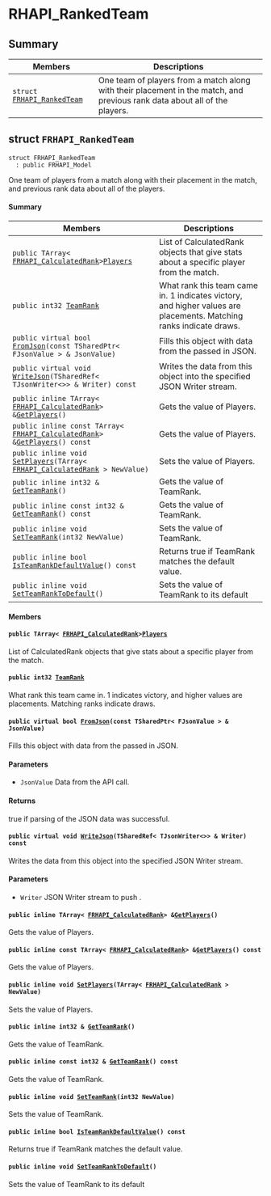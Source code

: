 # RHAPI_RankedTeam <a id="group__RHAPI__RankedTeam"></a>

## Summary

 Members                        | Descriptions                                
--------------------------------|---------------------------------------------
`struct `[`FRHAPI_RankedTeam`](#structFRHAPI__RankedTeam) | One team of players from a match along with their placement in the match, and previous rank data about all of the players.

## struct `FRHAPI_RankedTeam` <a id="structFRHAPI__RankedTeam"></a>

```
struct FRHAPI_RankedTeam
  : public FRHAPI_Model
```

One team of players from a match along with their placement in the match, and previous rank data about all of the players.

#### Summary

 Members                        | Descriptions                                
--------------------------------|---------------------------------------------
`public TArray< `[`FRHAPI_CalculatedRank`](RHAPI_CalculatedRank.md#structFRHAPI__CalculatedRank)` > `[`Players`](#structFRHAPI__RankedTeam_1ab1dfafc29c7642f9c16484f0cdb9908b) | List of CalculatedRank objects that give stats about a specific player from the match.
`public int32 `[`TeamRank`](#structFRHAPI__RankedTeam_1a350d4eb07e1820adb0dc652d69bcacb3) | What rank this team came in. 1 indicates victory, and higher values are placements. Matching ranks indicate draws.
`public virtual bool `[`FromJson`](#structFRHAPI__RankedTeam_1a29e61f5ed78662d7bceedff35b4bff20)`(const TSharedPtr< FJsonValue > & JsonValue)` | Fills this object with data from the passed in JSON.
`public virtual void `[`WriteJson`](#structFRHAPI__RankedTeam_1aca0fb8d52b8f9c3e394cd117acb1416d)`(TSharedRef< TJsonWriter<>> & Writer) const` | Writes the data from this object into the specified JSON Writer stream.
`public inline TArray< `[`FRHAPI_CalculatedRank`](RHAPI_CalculatedRank.md#structFRHAPI__CalculatedRank)` > & `[`GetPlayers`](#structFRHAPI__RankedTeam_1af380e38877a7b061956b8423e6d654df)`()` | Gets the value of Players.
`public inline const TArray< `[`FRHAPI_CalculatedRank`](RHAPI_CalculatedRank.md#structFRHAPI__CalculatedRank)` > & `[`GetPlayers`](#structFRHAPI__RankedTeam_1a2e5020da54589aa3261af2228ce25ab2)`() const` | Gets the value of Players.
`public inline void `[`SetPlayers`](#structFRHAPI__RankedTeam_1a777fadc8f0488107e1c6ebc9bedf76f9)`(TArray< `[`FRHAPI_CalculatedRank`](RHAPI_CalculatedRank.md#structFRHAPI__CalculatedRank)` > NewValue)` | Sets the value of Players.
`public inline int32 & `[`GetTeamRank`](#structFRHAPI__RankedTeam_1a9167779bb3d07bfeae3efcb5fdaa18c2)`()` | Gets the value of TeamRank.
`public inline const int32 & `[`GetTeamRank`](#structFRHAPI__RankedTeam_1a41689a1d50658e4bc0c8606e7bf665ca)`() const` | Gets the value of TeamRank.
`public inline void `[`SetTeamRank`](#structFRHAPI__RankedTeam_1ab5adf42553fbc371930ea8a2bcc10618)`(int32 NewValue)` | Sets the value of TeamRank.
`public inline bool `[`IsTeamRankDefaultValue`](#structFRHAPI__RankedTeam_1a81c6e9168a4af88040ede0753bf266db)`() const` | Returns true if TeamRank matches the default value.
`public inline void `[`SetTeamRankToDefault`](#structFRHAPI__RankedTeam_1a4a1cdb05a5c8edbcb41d60ba86b2c872)`()` | Sets the value of TeamRank to its default

#### Members

#### `public TArray< `[`FRHAPI_CalculatedRank`](RHAPI_CalculatedRank.md#structFRHAPI__CalculatedRank)` > `[`Players`](#structFRHAPI__RankedTeam_1ab1dfafc29c7642f9c16484f0cdb9908b) <a id="structFRHAPI__RankedTeam_1ab1dfafc29c7642f9c16484f0cdb9908b"></a>

List of CalculatedRank objects that give stats about a specific player from the match.

#### `public int32 `[`TeamRank`](#structFRHAPI__RankedTeam_1a350d4eb07e1820adb0dc652d69bcacb3) <a id="structFRHAPI__RankedTeam_1a350d4eb07e1820adb0dc652d69bcacb3"></a>

What rank this team came in. 1 indicates victory, and higher values are placements. Matching ranks indicate draws.

#### `public virtual bool `[`FromJson`](#structFRHAPI__RankedTeam_1a29e61f5ed78662d7bceedff35b4bff20)`(const TSharedPtr< FJsonValue > & JsonValue)` <a id="structFRHAPI__RankedTeam_1a29e61f5ed78662d7bceedff35b4bff20"></a>

Fills this object with data from the passed in JSON.

#### Parameters
* `JsonValue` Data from the API call.

#### Returns
true if parsing of the JSON data was successful.

#### `public virtual void `[`WriteJson`](#structFRHAPI__RankedTeam_1aca0fb8d52b8f9c3e394cd117acb1416d)`(TSharedRef< TJsonWriter<>> & Writer) const` <a id="structFRHAPI__RankedTeam_1aca0fb8d52b8f9c3e394cd117acb1416d"></a>

Writes the data from this object into the specified JSON Writer stream.

#### Parameters
* `Writer` JSON Writer stream to push .

#### `public inline TArray< `[`FRHAPI_CalculatedRank`](RHAPI_CalculatedRank.md#structFRHAPI__CalculatedRank)` > & `[`GetPlayers`](#structFRHAPI__RankedTeam_1af380e38877a7b061956b8423e6d654df)`()` <a id="structFRHAPI__RankedTeam_1af380e38877a7b061956b8423e6d654df"></a>

Gets the value of Players.

#### `public inline const TArray< `[`FRHAPI_CalculatedRank`](RHAPI_CalculatedRank.md#structFRHAPI__CalculatedRank)` > & `[`GetPlayers`](#structFRHAPI__RankedTeam_1a2e5020da54589aa3261af2228ce25ab2)`() const` <a id="structFRHAPI__RankedTeam_1a2e5020da54589aa3261af2228ce25ab2"></a>

Gets the value of Players.

#### `public inline void `[`SetPlayers`](#structFRHAPI__RankedTeam_1a777fadc8f0488107e1c6ebc9bedf76f9)`(TArray< `[`FRHAPI_CalculatedRank`](RHAPI_CalculatedRank.md#structFRHAPI__CalculatedRank)` > NewValue)` <a id="structFRHAPI__RankedTeam_1a777fadc8f0488107e1c6ebc9bedf76f9"></a>

Sets the value of Players.

#### `public inline int32 & `[`GetTeamRank`](#structFRHAPI__RankedTeam_1a9167779bb3d07bfeae3efcb5fdaa18c2)`()` <a id="structFRHAPI__RankedTeam_1a9167779bb3d07bfeae3efcb5fdaa18c2"></a>

Gets the value of TeamRank.

#### `public inline const int32 & `[`GetTeamRank`](#structFRHAPI__RankedTeam_1a41689a1d50658e4bc0c8606e7bf665ca)`() const` <a id="structFRHAPI__RankedTeam_1a41689a1d50658e4bc0c8606e7bf665ca"></a>

Gets the value of TeamRank.

#### `public inline void `[`SetTeamRank`](#structFRHAPI__RankedTeam_1ab5adf42553fbc371930ea8a2bcc10618)`(int32 NewValue)` <a id="structFRHAPI__RankedTeam_1ab5adf42553fbc371930ea8a2bcc10618"></a>

Sets the value of TeamRank.

#### `public inline bool `[`IsTeamRankDefaultValue`](#structFRHAPI__RankedTeam_1a81c6e9168a4af88040ede0753bf266db)`() const` <a id="structFRHAPI__RankedTeam_1a81c6e9168a4af88040ede0753bf266db"></a>

Returns true if TeamRank matches the default value.

#### `public inline void `[`SetTeamRankToDefault`](#structFRHAPI__RankedTeam_1a4a1cdb05a5c8edbcb41d60ba86b2c872)`()` <a id="structFRHAPI__RankedTeam_1a4a1cdb05a5c8edbcb41d60ba86b2c872"></a>

Sets the value of TeamRank to its default

